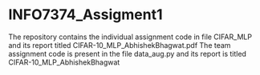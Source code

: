 # INFO7374_Assigment1
The repository contains the individual assignment code in file CIFAR_MLP and its report titled CIFAR-10_MLP_AbhishekBhagwat.pdf
The team assignment code is present in the file data_aug.py and its report is titled CIFAR-10_MLP_AbhishekBhagwat
